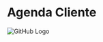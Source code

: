 # Agenda Cliente
![GitHub Logo](https://github.com/r-santtos/Agenda-Cliente/blob/master/agenda.jpg)
